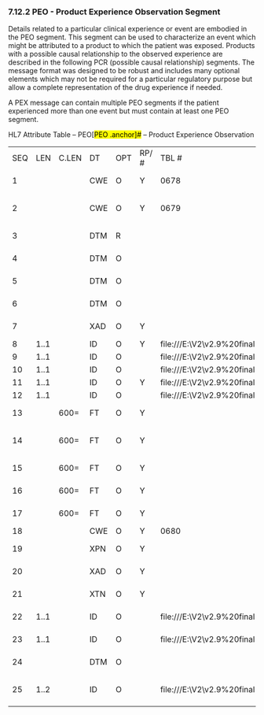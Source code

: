 ### 7.12.2 PEO - Product Experience Observation Segment 

Details related to a particular clinical experience or event are embodied in the PEO segment. This segment can be used to characterize an event which might be attributed to a product to which the patient was exposed. Products with a possible causal relationship to the observed experience are described in the following PCR (possible causal relationship) segments. The message format was designed to be robust and includes many optional elements which may not be required for a particular regulatory purpose but allow a complete representation of the drug experience if needed.

A PEX message can contain multiple PEO segments if the patient experienced more than one event but must contain at least one PEO segment.

HL7 Attribute Table – PEO[<mark>PEO .anchor]</mark><mark>#</mark> – Product Experience Observation

|     |     |     |     |     |     |     |     |     |
| --- | --- | --- | --- | --- | --- | --- | --- | --- |
| SEQ | LEN | C.LEN | DT | OPT | RP/ # | TBL # | ITEM # | ELEMENT NAME |
| 1 |  |  | CWE | O | Y | 0678 | 01073 | Event Identifiers Used |
| 2 |  |  | CWE | O | Y | 0679 | 01074 | Event Symptom/Diagnosis Code |
| 3 |  |  | DTM | R |  |  | 01075 | Event Onset Date/Time |
| 4 |  |  | DTM | O |  |  | 01076 | Event Exacerbation Date/Time |
| 5 |  |  | DTM | O |  |  | 01077 | Event Improved Date/Time |
| 6 |  |  | DTM | O |  |  | 01078 | Event Ended Data/Time |
| 7 |  |  | XAD | O | Y |  | 01079 | Event Location Occurred Address |
| 8 | 1..1 |  | ID | O | Y | file:///E:\V2\v2.9%20final%20Nov%20from%20Frank\V29_CH02C_Tables.docx#HL70237[0237] | 01080 | Event Qualification |
| 9 | 1..1 |  | ID | O |  | file:///E:\V2\v2.9%20final%20Nov%20from%20Frank\V29_CH02C_Tables.docx#HL70238[0238] | 01081 | Event Serious |
| 10 | 1..1 |  | ID | O |  | file:///E:\V2\v2.9%20final%20Nov%20from%20Frank\V29_CH02C_Tables.docx#HL70239[0239] | 01082 | Event Expected |
| 11 | 1..1 |  | ID | O | Y | file:///E:\V2\v2.9%20final%20Nov%20from%20Frank\V29_CH02C_Tables.docx#HL70240[0240] | 01083 | Event Outcome |
| 12 | 1..1 |  | ID | O |  | file:///E:\V2\v2.9%20final%20Nov%20from%20Frank\V29_CH02C_Tables.docx#HL70241[0241] | 01084 | Patient Outcome |
| 13 |  | 600= | FT | O | Y |  | 01085 | Event Description from Others |
| 14 |  | 600= | FT | O | Y |  | 01086 | Event Description from Original Reporter |
| 15 |  | 600= | FT | O | Y |  | 01087 | Event Description from Patient |
| 16 |  | 600= | FT | O | Y |  | 01088 | Event Description from Practitioner |
| 17 |  | 600= | FT | O | Y |  | 01089 | Event Description from Autopsy |
| 18 |  |  | CWE | O | Y | 0680 | 01090 | Cause Of Death |
| 19 |  |  | XPN | O | Y |  | 01091 | Primary Observer Name |
| 20 |  |  | XAD | O | Y |  | 01092 | Primary Observer Address |
| 21 |  |  | XTN | O | Y |  | 01093 | Primary Observer Telephone |
| 22 | 1..1 |  | ID | O |  | file:///E:\V2\v2.9%20final%20Nov%20from%20Frank\V29_CH02C_Tables.docx#HL70242[0242] | 01094 | Primary Observer’s Qualification |
| 23 | 1..1 |  | ID | O |  | file:///E:\V2\v2.9%20final%20Nov%20from%20Frank\V29_CH02C_Tables.docx#HL70242[0242] | 01095 | Confirmation Provided By |
| 24 |  |  | DTM | O |  |  | 01096 | Primary Observer Aware Date/Time |
| 25 | 1..2 |  | ID | O |  | file:///E:\V2\v2.9%20final%20Nov%20from%20Frank\V29_CH02C_Tables.docx#HL70243[0243] | 01097 | Primary Observer’s identity May Be Divulged |
